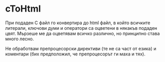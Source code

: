 # cToHtml

При подаден C файл го конвертира до html файл, в който всичките литерали, 
ключови думи и оператори са оцветени в някакъв подаден цвят. Мързеше ме да оцветявам
всичко различно, но принципно става много лесно.

Не обработвам препроцесорски директиви (те не са част от езика) и коментари 
(бих предположил, че препроцесорът ги маха и тях).
